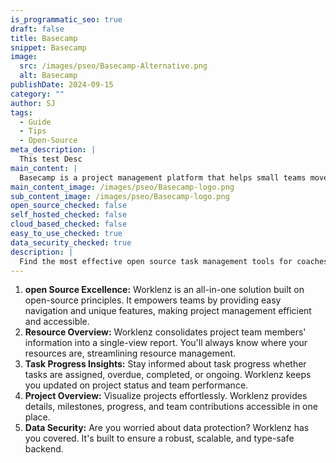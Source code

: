 ```yaml
---
is_programmatic_seo: true
draft: false
title: Basecamp 
snippet: Basecamp 
image:
  src: /images/pseo/Basecamp-Alternative.png
  alt: Basecamp 
publishDate: 2024-09-15
category: ""
author: SJ
tags:
  - Guide
  - Tips
  - Open-Source
meta_description: |
  This test Desc
main_content: |
  Basecamp is a project management platform that helps small teams move faster and progress faster. It offers features like pings, reports, timelines, billing, and exceptional customer service.
main_content_image: /images/pseo/Basecamp-logo.png
sub_content_image: /images/pseo/Basecamp-logo.png
open_source_checked: false
self_hosted_checked: false
cloud_based_checked: false
easy_to_use_checked: true
data_security_checked: true
description: |
  Find the most effective open source task management tools for coaches on our platform. Simplify your coaching tasks and boost productivity with these tools.
---
```

1. **open Source Excellence:** Worklenz is an all-in-one solution built on open-source principles. It empowers teams by providing easy navigation and unique features, making project management efficient and accessible.
2. **Resource Overview:** Worklenz consolidates project team members' information into a single-view report. You'll always know where your resources are, streamlining resource management.
3. **Task Progress Insights:** Stay informed about task progress whether tasks are assigned, overdue, completed, or ongoing. Worklenz keeps you updated on project status and team performance.
4. **Project Overview:** Visualize projects effortlessly. Worklenz provides details, milestones, progress, and team contributions accessible in one place.
5. **Data Security:** Are you worried about data protection? Worklenz has you covered. It's built to ensure a robust, scalable, and type-safe backend.
